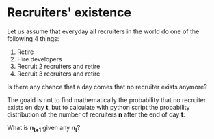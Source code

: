 # Recruiters' existence

Let us assume that everyday all recruiters in the world do one of the following 4 things:

 1. Retire
 2. Hire developers
 3. Recruit 2 recruiters and retire
 4. Recruit 3 recruiters and retire

Is there any chance that a day comes that no recruiter exists anymore?

The goald is not to find mathematically the probability that no recruiter exists on day __t__, but to calculate with python script the probability distribution of the number of recruiters __n__ after the end of day __t__: 

What is __n<sub>t+1</sub>__ given any __n<sub>t</sub>__?
